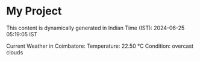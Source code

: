 # My Project

This content is dynamically generated in Indian Time (IST): 2024-06-25 05:19:05 IST


Current Weather in Coimbatore:
Temperature: 22.50 °C
Condition: overcast clouds
